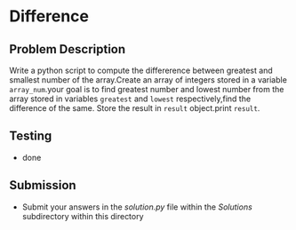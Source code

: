 # Difference 

## Problem Description 

Write a python script to compute the differerence between greatest and smallest number of the array.Create an array of integers stored in a variable `array_num`.your goal is to find greatest number and lowest number from the array stored in variables `greatest` and `lowest` respectively,find the difference of the same. Store the result in `result` object.print `result`.

## Testing
* done

## Submission
* Submit your answers in the *solution.py* file within the *Solutions* subdirectory within this directory